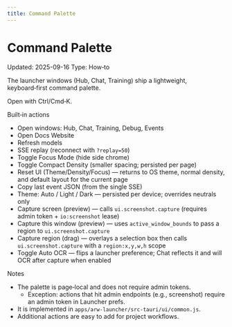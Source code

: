```yaml
---
title: Command Palette
---
```


# Command Palette
Updated: 2025-09-16
Type: How‑to

The launcher windows (Hub, Chat, Training) ship a lightweight, keyboard‑first command palette.

Open with Ctrl/Cmd‑K.

Built‑in actions
- Open windows: Hub, Chat, Training, Debug, Events
- Open Docs Website
- Refresh models
- SSE replay (reconnect with `?replay=50`)
- Toggle Focus Mode (hide side chrome)
- Toggle Compact Density (smaller spacing; persisted per page)
- Reset UI (Theme/Density/Focus) — returns to OS theme, normal density, and default layout for the current page
- Copy last event JSON (from the single SSE)
- Theme: Auto / Light / Dark — persisted per device; overrides neutrals only
- Capture screen (preview) — calls `ui.screenshot.capture` (requires admin token + `io:screenshot` lease)
- Capture this window (preview) — uses `active_window_bounds` to pass a region to `ui.screenshot.capture`
- Capture region (drag) — overlays a selection box then calls `ui.screenshot.capture` with a `region:x,y,w,h` scope
- Toggle Auto OCR — flips a launcher preference; Chat reflects it and will OCR after capture when enabled

Notes
- The palette is page‑local and does not require admin tokens.
  - Exception: actions that hit admin endpoints (e.g., screenshot) require an admin token in Launcher prefs.
- It is implemented in `apps/arw-launcher/src-tauri/ui/common.js`.
- Additional actions are easy to add for project workflows.
